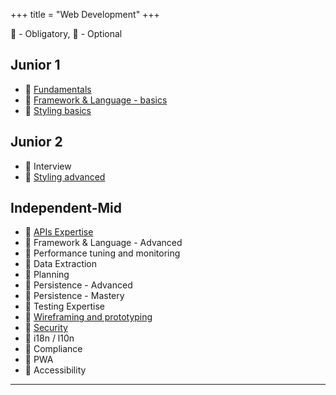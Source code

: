 +++
title = "Web Development"
+++

📗 - Obligatory, 📙 - Optional

## Junior 1
- 📗 [Fundamentals](/fundamentals/)
- 📗 [Framework & Language - basics](/web_development/framework-and-language/)
- 📗 [Styling basics](/web_development/styling/01_junior_i/)

## Junior 2
- 📗 Interview
- 📗 [Styling advanced](/web_development/styling/02_junior_ii/)

## Independent-Mid
- 📗 [APIs Expertise](/web_development/api_expertise/)
- 📗 Framework & Language - Advanced
- 📙 Performance tuning and monitoring
- 📙 Data Extraction
- 📙 Planning
- 📙 Persistence - Advanced
- 📙 Persistence - Mastery
- 📙 Testing Expertise
- 📙 [Wireframing and prototyping](/web_development/wireframing_and_prototyping/)
- 📙 [Security](/web_development/security/)
- 📙 i18n / l10n
- 📙 Compliance
- 📙 PWA
- 📙 Accessibility 

---